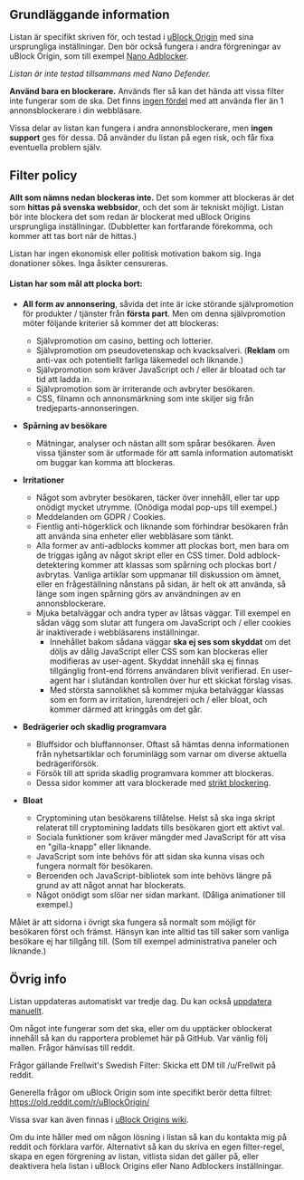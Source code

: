 ## Grundläggande information

Listan är specifikt skriven för, och testad i [uBlock Origin](https://github.com/gorhill/uBlock) med sina ursprungliga inställningar. Den bör också fungera i andra förgreningar av uBlock Origin, som till exempel [Nano Adblocker](https://github.com/NanoAdblocker/NanoCore).

*Listan är inte testad tillsammans med Nano Defender.*

**Använd bara en blockerare.** Används fler så kan det hända att vissa filter inte fungerar som de ska. Det finns [ingen fördel](https://twitter.com/gorhill/status/1033706103782170625) med att använda fler än 1 annonsblockerare i din webbläsare.

Vissa delar av listan kan fungera i andra annonsblockerare, men **ingen support** ges för dessa. Då använder du listan på egen risk, och får fixa eventuella problem själv.

## Filter policy

**Allt som nämns nedan blockeras inte.** Det som kommer att blockeras är det som **hittas på svenska webbsidor**, och det som är tekniskt möjligt. Listan bör inte blockera det som redan är blockerat med uBlock Origins ursprungliga inställningar. (Dubbletter kan fortfarande förekomma, och kommer att tas bort när de hittas.)

Listan har ingen ekonomisk eller politisk motivation bakom sig. Inga donationer sökes. Inga åsikter censureras.

#### Listan har som mål att plocka bort:

* **All form av annonsering**, såvida det inte är icke störande självpromotion för produkter / tjänster från **första part**. Men om denna självpromotion möter följande kriterier så kommer det att blockeras:
    - Självpromotion om casino, betting och lotterier.
    - Självpromotion om pseudovetenskap och kvacksalveri. (**Reklam** om anti-vax och potentiellt farliga läkemedel och liknande.)
    - Självpromotion som kräver JavaScript och / eller är bloatad och tar tid att ladda in.
    - Självpromotion som är irriterande och avbryter besökaren.
    - CSS, filnamn och annonsmärkning som inte skiljer sig från tredjeparts-annonseringen.

* **Spårning av besökare**
    - Mätningar, analyser och nästan allt som spårar besökaren. Även vissa tjänster som är utformade för att samla information automatiskt om buggar kan komma att blockeras.

* **Irritationer**
    - Något som avbryter besökaren, täcker över innehåll, eller tar upp onödigt mycket utrymme. (Onödiga modal pop-ups till exempel.)
    - Meddelanden om GDPR / Cookies.
    - Fientlig anti-högerklick och liknande som förhindrar besökaren från att använda sina enheter eller webbläsare som tänkt.
    - Alla former av anti-adblocks kommer att plockas bort, men bara om de triggas igång av något skript eller en CSS timer. Dold adblock-detektering kommer att klassas som spårning och plockas bort / avbrytas. Vanliga artiklar som uppmanar till diskussion om ämnet, eller en frågeställning nånstans på sidan, är helt ok att använda, så länge som ingen spårning görs av användningen av en annonsblockerare.
    - Mjuka betalväggar och andra typer av låtsas väggar. Till exempel en sådan vägg som slutar att fungera om JavaScript och / eller cookies är inaktiverade i webbläsarens inställningar.
        - Innehållet bakom sådana väggar **ska ej ses som skyddat** om det döljs av dålig JavaScript eller CSS som kan blockeras eller modifieras av user-agent. Skyddat innehåll ska ej finnas tillgänglig front-end förrens användaren blivit verifierad. En user-agent har i slutändan kontrollen över hur ett skickat förslag visas.
        - Med största sannolikhet så kommer mjuka betalväggar klassas som en form av irritation, lurendrejeri och / eller bloat, och kommer därmed att kringgås om det går.

* **Bedrägerier och skadlig programvara**
    - Bluffsidor och bluffannonser. Oftast så hämtas denna informationen från nyhetsartiklar och foruminlägg som varnar om diverse aktuella bedrägeriförsök.
    - Försök till att sprida skadlig programvara kommer att blockeras.
    - Dessa sidor kommer att vara blockerade med [strikt blockering](https://github.com/gorhill/uBlock/wiki/Strict-blocking).

* **Bloat**
    - Cryptomining utan besökarens tillåtelse. Helst så ska inga skript relaterat till cryptomining laddats tills besökaren gjort ett aktivt val.
    - Sociala funktioner som kräver mängder med JavaScript för att visa en "gilla-knapp" eller liknande.
    - JavaScript som inte behövs för att sidan ska kunna visas och fungera normalt för besökaren.
    - Beroenden och JavaScript-bibliotek som inte behövs längre på grund av att något annat har blockerats.
    - Något onödigt som slöar ner sidan markant. (Dåliga animationer till exempel.)

Målet är att sidorna i övrigt ska fungera så normalt som möjligt för besökaren först och främst. Hänsyn kan inte alltid tas till saker som vanliga besökare ej har tillgång till. (Som till exempel administrativa paneler och liknande.)

## Övrig info

Listan uppdateras automatiskt var tredje dag. Du kan också [uppdatera manuellt](https://github.com/gorhill/uBlock/wiki/Dashboard:-Filter-lists#update-now).

Om något inte fungerar som det ska, eller om du upptäcker oblockerat innehåll så kan du rapportera problemet här på GitHub. Var vänlig följ mallen. Frågor hänvisas till reddit.

Frågor gällande Frellwit's Swedish Filter: Skicka ett DM till /u/Frellwit på reddit.

Generella frågor om uBlock Origin som inte specifikt berör detta filtret: https://old.reddit.com/r/uBlockOrigin/

Vissa svar kan även finnas i [uBlock Origins wiki](https://github.com/gorhill/uBlock/wiki).

Om du inte håller med om någon lösning i listan så kan du kontakta mig på reddit och förklara varför. Alternativt så kan du skriva en egen filter-regel, skapa en egen förgrening av listan, vitlista sidan det gäller på, eller deaktivera hela listan i uBlock Origins eller Nano Adblockers inställningar.